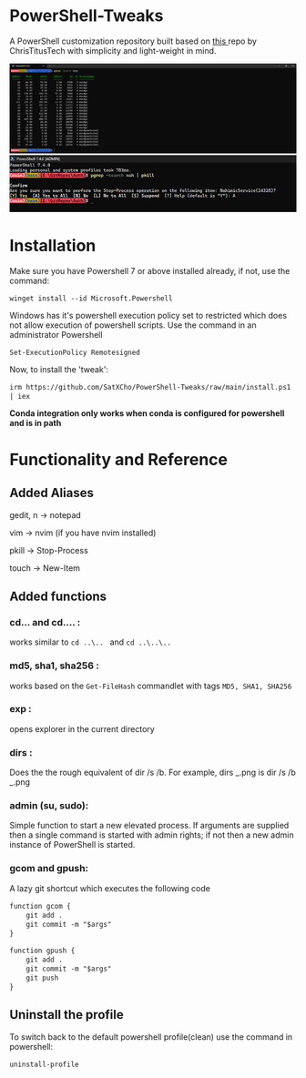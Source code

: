 # PowerShell-Tweaks

A PowerShell customization repository built based on <a href = "https://github.com/ChrisTitusTech/powershell-profile/"> this </a> repo by ChrisTitusTech with simplicity and light-weight in mind.

![Alt text](image.png)
![Alt text](image-1.png)

# Installation

Make sure you have Powershell 7 or above installed already, if not, use the command:
```
winget install --id Microsoft.Powershell
```
Windows has it's powershell execution policy set to restricted which does not allow execution of powershell scripts. Use the command in an administrator Powershell
```
Set-ExecutionPolicy Remotesigned
```
Now, to install the 'tweak':

```
irm https://github.com/SatXCho/PowerShell-Tweaks/raw/main/install.ps1 | iex
```

**Conda integration only works when conda is configured for powershell and is in path**

# Functionality and Reference

## Added Aliases

gedit, n -> notepad

vim -> nvim (if you have nvim installed)

pkill -> Stop-Process

touch -> New-Item

## Added functions

### cd... and cd.... :

works similar to
`cd ..\.. `
and
`cd ..\..\..`

### md5, sha1, sha256 :

works based on the `Get-FileHash` commandlet with tags `MD5, SHA1, SHA256`

### exp :

opens explorer in the current directory

### dirs :

Does the the rough equivalent of dir /s /b. For example, dirs _.png is dir /s /b _.png

### admin (su, sudo):

Simple function to start a new elevated process. If arguments are supplied then a single command is started with admin rights; if not then a new admin instance of PowerShell is started.

### gcom and gpush:

A lazy git shortcut which executes the following code

```
function gcom {
    git add .
    git commit -m "$args"
}
```

```
function gpush {
    git add .
    git commit -m "$args"
    git push
}
```

## Uninstall the profile
To switch back to the default powershell profile(clean) use the command in powershell:
```
uninstall-profile
```
